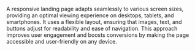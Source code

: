 A responsive landing page adapts seamlessly to various screen sizes, providing an optimal viewing experience on desktops, tablets, and smartphones. It uses a flexible layout, ensuring that images, text, and buttons adjust for readability and ease of navigation. This approach improves user engagement and boosts conversions by making the page accessible and user-friendly on any device.
